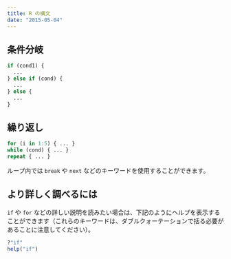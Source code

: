 ```yaml
---
title: R の構文
date: "2015-05-04"
---
```


条件分岐
----

```r
if (cond1) {
  ...
} else if (cond) {
  ...
} else {
  ...
}
```

繰り返し
----

```r
for (i in 1:5) { ... }
while (cond) { ... }
repeat { ... }
```

ループ内では `break` や `next` などのキーワードを使用することができます。


より詳しく調べるには
----

`if` や `for` などの詳しい説明を読みたい場合は、下記のようにヘルプを表示することができます（これらのキーワードは、ダブルクォーテーションで括る必要があることに注意してください）。

```r
?"if"
help("if")
```


